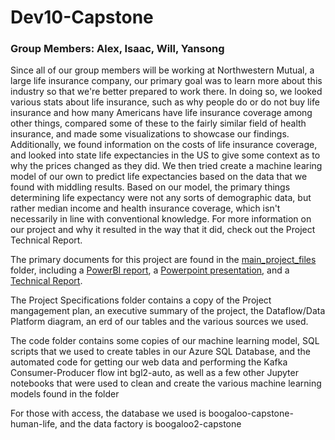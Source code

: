 # Dev10-Capstone

### Group Members: Alex, Isaac, Will, Yansong

Since all of our group members will be working at Northwestern Mutual, a large life insurance company, our primary goal was to learn more about this industry so that we're better prepared to work there. In doing so, we looked various stats about life insurance, such as why people do or do not buy life insurance and how many Americans have life insurance coverage among other things, compared some of these to the fairly similar field of health insurance, and made some visualizations to showcase our findings. Additionally, we found information on the costs of life insurance coverage, and looked into state life expectancies in the US to give some context as to why the prices changed as they did. We then tried create a machine learing model of our own to predict life expectancies based on the data that we found with middling results. Based on our model, the primary things determining life expectancy were not any sorts of demographic data, but rather median income and health insurance coverage, which isn't necessarily in line with conventional knowledge. For more information on our project and why it resulted in the way that it did, check out the Project Technical Report.



The primary documents for this project are found in the [main_project_files](main_project_files) folder, including a [PowerBI report](Boogaloo-Capstone-Visualizations.pbix), a [Powerpoint presentation](CapstonePresentationSlides.pdf), and a [Technical Report](ProjectTechnicalReport.pdf).

The Project Specifications folder contains a copy of the Project mangagement plan, an executive summary of the project, the Dataflow/Data Platform diagram, an erd of our tables and the various sources we used.

The code folder contains some copies of our machine learning model, SQL scripts that we used to create tables in our Azure SQL Database, and the automated code for getting our web data and performing the Kafka Consumer-Producer flow int bgl2-auto, as well as a few other Jupyter notebooks that were used to clean and create the various machine learning models found in the folder

For those with access, the database we used is boogaloo-capstone-human-life, and the data factory is boogaloo2-capstone
